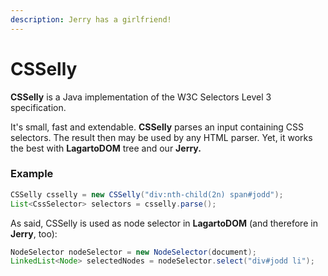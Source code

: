 ```yaml
---
description: Jerry has a girlfriend!
---
```


# CSSelly

**CSSelly** is a Java implementation of the W3C Selectors Level 3 specification.

It's small, fast and extendable. **CSSelly** parses an input containing CSS selectors. The result then may be used by any HTML parser. Yet, it works the best with **LagartoDOM** tree and our **Jerry.**

### **Example**

```java
CSSelly csselly = new CSSelly("div:nth-child(2n) span#jodd");
List<CssSelector> selectors = csselly.parse();
```

As said, CSSelly is used as node selector in **LagartoDOM** \(and therefore in **Jerry**, too\):

```java
NodeSelector nodeSelector = new NodeSelector(document);
LinkedList<Node> selectedNodes = nodeSelector.select("div#jodd li");
```

